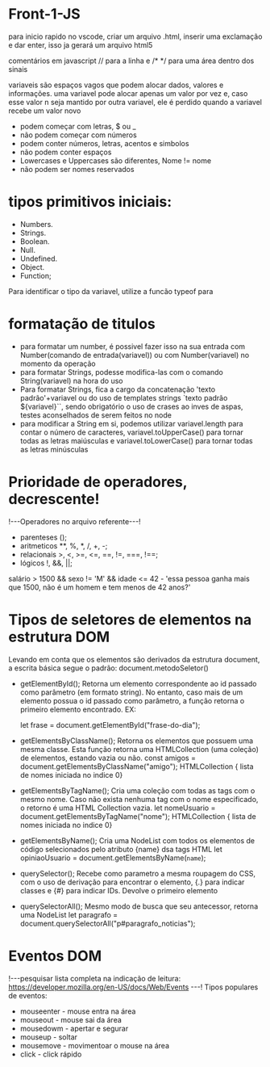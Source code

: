 # Front-1-JS

para inicio rapido no vscode, criar um arquivo .html, inserir uma exclamação e dar enter, isso ja gerará um arquivo html5

comentários em javascript // para a linha e /* */ para uma área dentro dos sinais

variaveis são espaços vagos que podem alocar dados, valores e informações. uma variavel pode alocar apenas um valor por vez e, caso esse valor n seja mantido por outra variavel, ele é perdido quando a variavel recebe um valor novo
- podem começar com letras, $ ou _
- não podem começar com números
- podem conter números, letras, acentos e simbolos
- não podem conter espaços
- Lowercases e Uppercases são diferentes, Nome != nome
- não podem ser nomes reservados

# tipos primitivos iniciais:
- Numbers.
- Strings.
- Boolean.
- Null.
- Undefined.
- Object. 
- Function;

 Para identificar o tipo da variavel, utilize a funcão typeof para

# formatação de titulos

- para formatar um number, é possivel fazer isso na sua entrada com Number(comando de entrada(variavel)) ou com Number(variavel) no momento da operação
- para formatar Strings, podesse modifica-las com o comando String(variavel) na hora do uso
- Para formatar Strings, fica a cargo da concatenação 'texto padrão'+variavel ou do uso de templates strings `texto padrão ${variavel}``, sendo obrigatório o uso de crases ao inves de aspas, testes aconselhados de serem feitos no node
- para modificar a String em si, podemos utilizar variavel.length para contar o número de caracteres, variavel.toUpperCase() para tornar todas as letras maiúsculas e variavel.toLowerCase() para tornar todas as letras minúsculas

# Prioridade de operadores, decrescente!
!---Operadores no arquivo referente---!

- parenteses ();
- aritmeticos **, %, *, /, +, -;
- relacionais >, <, >=, <=, ==, !=, ===, !==;
- lógicos !, &&, ||;

salário > 1500 && sexo != 'M' && idade <= 42 - 'essa pessoa ganha mais que 1500, não é um homem e tem menos de 42 anos?'

# Tipos de seletores de elementos na estrutura DOM
Levando em conta que os elementos são derivados da estrutura document, a escrita básica segue o padrão: 
    document.metodoSeletor()

- getElementById(); Retorna um elemento correspondente ao id passado como parâmetro (em formato string). No entanto, caso mais de um elemento possua o id passado como parâmetro, a função retorna o primeiro elemento encontrado. EX:
        <div id = "frase-motivacional" class = "conteudo">
        let frase = document.getElementById("frase-do-dia");

- getElementsByClassName(); Retorna os elementos que possuem uma mesma classe. Esta função retorna uma HTMLCollection (uma coleção) de elementos, estando vazia ou não.
        const amigos = document.getElementsByClassName("amigo");
        HTMLCollection { lista de nomes iniciada no indice 0}

- getElementsByTagName(); Cria uma coleção com todas as tags com o mesmo nome. Caso não exista nenhuma tag com o nome especificado, o retorno é uma HTML Collection vazia.
        let nomeUsuario = document.getElementsByTagName("nome");
        HTMLCollection { lista de nomes iniciada no indice 0}

- getElementsByName(); Cria uma NodeList com todos os elementos de código selecionados pelo atributo {name} dsa tags HTML
        let opiniaoUsuario = document.getElementsByName(`name`);

- querySelector(); Recebe como parametro a mesma roupagem do CSS, com o uso de derivação para encontrar o elemento, {.} para indicar classes e {#} para indicar IDs. Devolve o primeiro elemento

- querySelectorAll(); Mesmo modo de busca que seu antecessor, retorna uma NodeList
        let paragrafo = document.querySelectorAll("p#paragrafo_noticias");

# Eventos DOM
!---pesquisar lista completa na indicação de leitura: https://developer.mozilla.org/en-US/docs/Web/Events ---!
        Tipos populares de eventos:
- mouseenter - mouse entra na área
- mouseout - mouse sai da área
- mousedowm - apertar e segurar
- mouseup - soltar
- mousemove - movimentoar o mouse na área
- click - click rápido